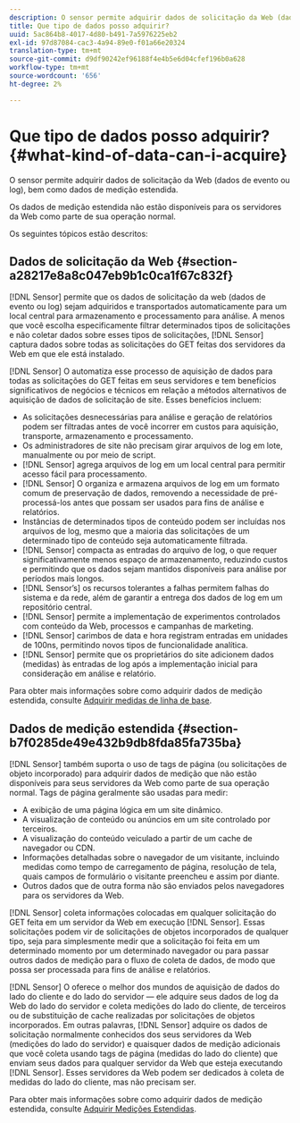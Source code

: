 ```yaml
---
description: O sensor permite adquirir dados de solicitação da Web (dados de evento ou log), bem como dados de medição estendida.
title: Que tipo de dados posso adquirir?
uuid: 5ac864b8-4017-4d80-b491-7a5976225eb2
exl-id: 97d87084-cac3-4a94-89e0-f01a66e20324
translation-type: tm+mt
source-git-commit: d9df90242ef96188f4e4b5e6d04cfef196b0a628
workflow-type: tm+mt
source-wordcount: '656'
ht-degree: 2%

---
```


# Que tipo de dados posso adquirir?{#what-kind-of-data-can-i-acquire}

O sensor permite adquirir dados de solicitação da Web (dados de evento ou log), bem como dados de medição estendida.

Os dados de medição estendida não estão disponíveis para os servidores da Web como parte de sua operação normal.

Os seguintes tópicos estão descritos:

## Dados de solicitação da Web {#section-a28217e8a8c047eb9b1c0ca1f67c832f}

[!DNL Sensor] permite que os dados de solicitação da web (dados de evento ou log) sejam adquiridos e transportados automaticamente para um local central para armazenamento e processamento para análise. A menos que você escolha especificamente filtrar determinados tipos de solicitações e não coletar dados sobre esses tipos de solicitações, [!DNL Sensor] captura dados sobre todas as solicitações do GET feitas dos servidores da Web em que ele está instalado.

[!DNL Sensor] O automatiza esse processo de aquisição de dados para todas as solicitações do GET feitas em seus servidores e tem benefícios significativos de negócios e técnicos em relação a métodos alternativos de aquisição de dados de solicitação de site. Esses benefícios incluem:

* As solicitações desnecessárias para análise e geração de relatórios podem ser filtradas antes de você incorrer em custos para aquisição, transporte, armazenamento e processamento.
* Os administradores de site não precisam girar arquivos de log em lote, manualmente ou por meio de script.
* [!DNL Sensor] agrega arquivos de log em um local central para permitir acesso fácil para processamento.
* [!DNL Sensor] O organiza e armazena arquivos de log em um formato comum de preservação de dados, removendo a necessidade de pré-processá-los antes que possam ser usados para fins de análise e relatórios.
* Instâncias de determinados tipos de conteúdo podem ser incluídas nos arquivos de log, mesmo que a maioria das solicitações de um determinado tipo de conteúdo seja automaticamente filtrada.
* [!DNL Sensor] compacta as entradas do arquivo de log, o que requer significativamente menos espaço de armazenamento, reduzindo custos e permitindo que os dados sejam mantidos disponíveis para análise por períodos mais longos.
* [!DNL Sensor’s] os recursos tolerantes a falhas permitem falhas do sistema e da rede, além de garantir a entrega dos dados de log em um repositório central.
* [!DNL Sensor] permite a implementação de experimentos controlados com conteúdo da Web, processos e campanhas de marketing.
* [!DNL Sensor] carimbos de data e hora registram entradas em unidades de 100ns, permitindo novos tipos de funcionalidade analítica.
* [!DNL Sensor] permite que os proprietários do site adicionem dados (medidas) às entradas de log após a implementação inicial para consideração em análise e relatório.

Para obter mais informações sobre como adquirir dados de medição estendida, consulte [Adquirir medidas de linha de base](../../home/c-undst-pg-tag/c-acq-bsln-msmts/c-acq-bsln-msmts.md#concept-ed9b4b21693a4bafac75d60708b9b6fe).

## Dados de medição estendida {#section-b7f0285de49e432b9db8fda85fa735ba}

[!DNL Sensor] também suporta o uso de tags de página (ou solicitações de objeto incorporado) para adquirir dados de medição que não estão disponíveis para seus servidores da Web como parte de sua operação normal. Tags de página geralmente são usadas para medir:

* A exibição de uma página lógica em um site dinâmico.
* A visualização de conteúdo ou anúncios em um site controlado por terceiros.
* A visualização do conteúdo veiculado a partir de um cache de navegador ou CDN.
* Informações detalhadas sobre o navegador de um visitante, incluindo medidas como tempo de carregamento de página, resolução de tela, quais campos de formulário o visitante preencheu e assim por diante.
* Outros dados que de outra forma não são enviados pelos navegadores para os servidores da Web.

[!DNL Sensor] coleta informações colocadas em qualquer solicitação do GET feita em um servidor da Web em execução  [!DNL Sensor]. Essas solicitações podem vir de solicitações de objetos incorporados de qualquer tipo, seja para simplesmente medir que a solicitação foi feita em um determinado momento por um determinado navegador ou para passar outros dados de medição para o fluxo de coleta de dados, de modo que possa ser processada para fins de análise e relatórios.

[!DNL Sensor] O oferece o melhor dos mundos de aquisição de dados do lado do cliente e do lado do servidor — ele adquire seus dados de log da Web do lado do servidor e coleta medições do lado do cliente, de terceiros ou de substituição de cache realizadas por solicitações de objetos incorporados. Em outras palavras, [!DNL Sensor] adquire os dados de solicitação normalmente conhecidos dos seus servidores da Web (medições do lado do servidor) e quaisquer dados de medição adicionais que você coleta usando tags de página (medidas do lado do cliente) que enviam seus dados para qualquer servidor da Web que esteja executando [!DNL Sensor]. Esses servidores da Web podem ser dedicados à coleta de medidas do lado do cliente, mas não precisam ser.

Para obter mais informações sobre como adquirir dados de medição estendida, consulte [Adquirir Medições Estendidas](../../home/c-undst-pg-tag/c-acq-ext-msmt/c-acq-ext-msmt.md#concept-d171a6d2bde843cdb65bcfe69c6a4944).
